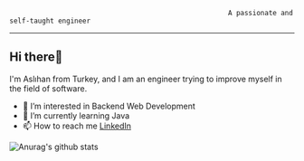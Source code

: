                                                           A passionate and self-taught engineer

---
## Hi there👋 
I'm Aslıhan from Turkey, and I am an engineer trying to improve myself in the field of software.

- 👀 I’m interested in Backend Web Development
- 🌱 I’m currently learning Java
- 📫 How to reach me [LinkedIn](https://www.linkedin.com/in/asl%C4%B1hanhasar)

![Anurag's github stats](https://github-readme-stats.vercel.app/api?username=miyendisa)

